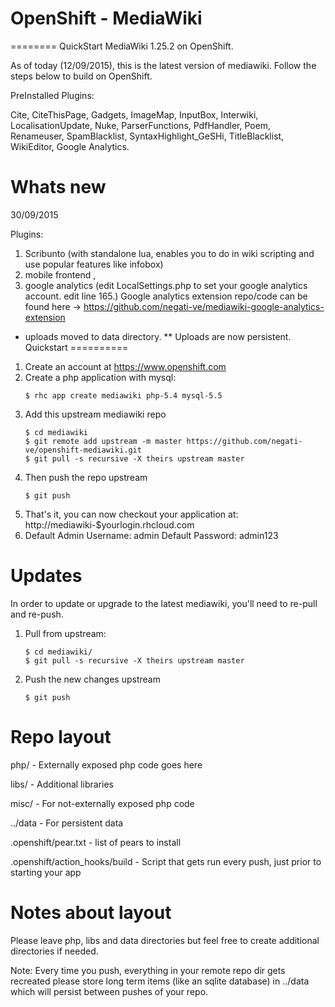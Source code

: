 # OpenShift - MediaWiki
========
QuickStart MediaWiki 1.25.2 on OpenShift.

As of today (12/09/2015), this is the latest version of mediawiki.
Follow the steps below to build on OpenShift.

PreInstalled Plugins: 

Cite,
CiteThisPage,
Gadgets,
ImageMap,
InputBox,
Interwiki,
LocalisationUpdate,
Nuke,
ParserFunctions,
PdfHandler,
Poem,
Renameuser,
SpamBlacklist,
SyntaxHighlight_GeSHi,
TitleBlacklist,
WikiEditor,
Google Analytics.


Whats new
==========
30/09/2015

Plugins: 

1. Scribunto (with standalone lua, enables you to do in wiki scripting and use popular features like infobox)
2. mobile frontend ,
3. google analytics (edit LocalSettings.php to set your google analytics account. edit line 165.)
Google analytics extension repo/code can be found here -> https://github.com/negati-ve/mediawiki-google-analytics-extension 
* uploads moved to data directory.
** Uploads are now persistent. 
Quickstart
==========

1. Create an account at https://www.openshift.com
2. Create a php application with mysql:
    ```
    $ rhc app create mediawiki php-5.4 mysql-5.5
    ```
3. Add this upstream mediawiki repo
    ```
    $ cd mediawiki
    $ git remote add upstream -m master https://github.com/negati-ve/openshift-mediawiki.git
    $ git pull -s recursive -X theirs upstream master
    ```
4. Then push the repo upstream
    ```
    $ git push
    ```
5. That's it, you can now checkout your application at:
    http://mediawiki-$yourlogin.rhcloud.com
6. Default Admin Username: admin
   Default Password: admin123

Updates
=======

In order to update or upgrade to the latest mediawiki, you'll need to re-pull
and re-push.

1. Pull from upstream:
    ```
    $ cd mediawiki/
    $ git pull -s recursive -X theirs upstream master
    ```
2. Push the new changes upstream
    ```
    $ git push
    ```



Repo layout
===========
php/ - Externally exposed php code goes here

libs/ - Additional libraries

misc/ - For not-externally exposed php code

../data - For persistent data

.openshift/pear.txt - list of pears to install

.openshift/action_hooks/build - Script that gets run every push, just prior to
    starting your app


Notes about layout
==================
Please leave php, libs and data directories but feel free to create additional
directories if needed.

Note: Every time you push, everything in your remote repo dir gets recreated
please store long term items (like an sqlite database) in ../data which will
persist between pushes of your repo.


